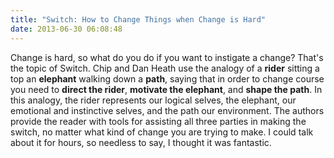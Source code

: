 ```yaml
---
title: "Switch: How to Change Things when Change is Hard"
date: 2013-06-30 06:08:48
---
```


Change is hard, so what do you do if you want to instigate a change? That's the topic of Switch. Chip and Dan Heath use the analogy of a **rider** sitting a top an **elephant** walking down a **path**, saying that in order to change course you need to **direct the rider**, **motivate the elephant**, and **shape the path**. In this analogy, the rider represents our logical selves, the elephant, our emotional and instinctive selves, and the path our environment. The authors provide the reader with tools for assisting all three parties in making the switch, no matter what kind of change you are trying to make. I could talk about it for hours, so needless to say, I thought it was fantastic.

